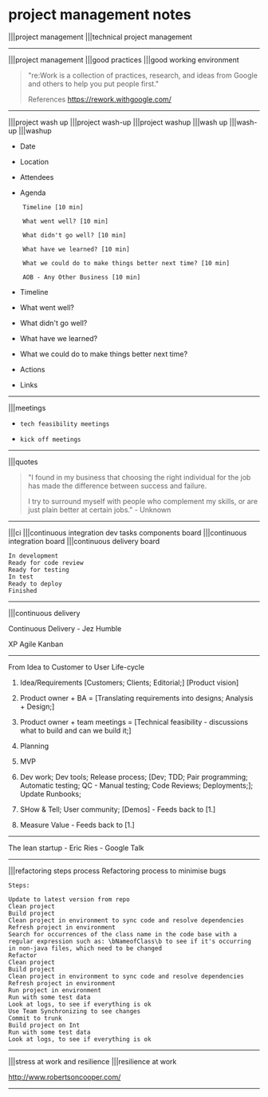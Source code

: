 # project management notes

|||project management
|||technical project management

---
|||project management
|||good practices
|||good working environment

> "re:Work is a collection of practices, research, and ideas from Google and others to help you put people first."
>
> References
> <https://rework.withgoogle.com/>

---

|||project wash up
|||project wash-up
|||project washup
|||wash up
|||wash-up
|||washup

- Date

- Location

- Attendees

- Agenda

```text
    Timeline [10 min]

    What went well? [10 min]

    What didn't go well? [10 min]

    What have we learned? [10 min]

    What we could do to make things better next time? [10 min]

    AOB - Any Other Business [10 min]
```

- Timeline

- What went well?

- What didn't go well?

- What have we learned?

- What we could do to make things better next time?

- Actions

- Links

---

|||meetings

- `tech feasibility meetings`

- `kick off meetings`

---

|||quotes

> "I found in my business that choosing the right individual for the job has made the difference between success and failure.
>
> I try to surround myself with people who complement my skills, or are just plain better at certain jobs." - Unknown

---

|||ci
|||continuous integration dev tasks components board
|||continuous integration board
|||continuous delivery board

```text
In development
Ready for code review
Ready for testing
In test
Ready to deploy
Finished
```

---

|||continuous delivery

Continuous Delivery - Jez Humble

XP
Agile
Kanban

---

From Idea to Customer to User Life-cycle

1. Idea/Requirements [Customers; Clients; Editorial;] [Product vision]

2. Product owner + BA = [Translating requirements into designs; Analysis + Design;]

3. Product owner + team meetings = [Technical feasibility - discussions what to build and can we build it;]

4. Planning

5. MVP

6. Dev work; Dev tools; Release process; [Dev; TDD; Pair programming; Automatic testing; QC - Manual testing; Code Reviews; Deployments;]; Update Runbooks;

7. SHow & Tell; User community; [Demos] - Feeds back to [1.]

8. Measure Value - Feeds back to [1.]

---

The lean startup - Eric Ries - Google Talk

---

|||refactoring steps process
Refactoring process to minimise bugs

```text
Steps:

Update to latest version from repo
Clean project
Build project
Clean project in environment to sync code and resolve dependencies
Refresh project in environment
Search for occurrences of the class name in the code base with a regular expression such as: \bNameofClass\b to see if it's occurring in non-java files, which need to be changed
Refactor
Clean project
Build project
Clean project in environment to sync code and resolve dependencies
Refresh project in environment
Run project in environment
Run with some test data
Look at logs, to see if everything is ok
Use Team Synchronizing to see changes
Commit to trunk
Build project on Int
Run with some test data
Look at logs, to see if everything is ok
```

---

|||stress at work and resilience |||resilience at work

<http://www.robertsoncooper.com/>

---
